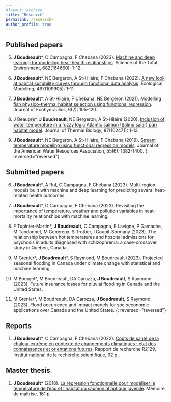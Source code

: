 ```yaml
---
#layout: archive
title: "Research"
permalink: /research/
author_profile: true
---
```


Published papers
---------------

5. **J Boudreault***, C Campagna, F Chebana (2023). [Machine and deep learning for modelling heat-health relationships](https://doi.org/10.1016/j.scitotenv.2023.164660). Science of the Total Environment, 682(164660): 1-12.

4. **J Boudreault***, NE Bergeron, A St-Hilaire, F Chebana (2022). [A new look at habitat suitability curves through functional data analysis](https://www.sciencedirect.com/science/article/abs/pii/S030438002200031X?via%3Dihub). Ecological Modelling, 467(109905): 1-11. 

3. **J Boudreault***, A St-Hilaire, F Chebana, NE Bergeron (2021). [Modelling fish physico-thermal habitat selection using functional regression](https://www.tandfonline.com/doi/full/10.1080/24705357.2020.1840313). Journal of Ecohydraulics, 6(2): 105-120.

2. J Beaupré*, **J Boudreault**, NE Bergeron, A St-Hilaire (2020). [Inclusion of water temperature in a fuzzy logic Atlantic salmon (Salmo salar) parr habitat model](https://www.sciencedirect.com/science/article/abs/pii/S0306456519304012?via%3Dihub). Journal of Thermal Biology, 87(102471): 1-13.

1. **J Boudreault***, NE Bergeron, A St-Hilaire, F Chebana (2019). [Stream temperature modeling using functional regression models](https://onlinelibrary.wiley.com/doi/abs/10.1111/1752-1688.12778). Journal of the American Water Resources Association, 55(6): 1382-1400.
{: reversed="reversed"}

Submitted papers
---------------

6. **J Boudreault***, A Ruf, C Campagna, F Chebana (2023). Multi-region models built with machine and deep learning for predicting several heat-related health outcomes.

5. **J Boudreault***, C Campagna, F Chebana (2023). Revisiting the importance of temperature, weather and pollution variables in heat-mortality relationships with machine learning. 

4. F Tupinier-Martin*, **J Boudreault**, C Campagna, E Lavigne, P Gamache, M Tandonnet, M Genereux, S Trottier, I Goupil-Sormany (2023). The relationship between hot temperatures and hospital admissions for psychosis in adults diagnosed with schizophrenia: a case-crossover study in Quebec, Canada.

3. M Grenier\*, **J Boudreault**\*, S Raymond, M Boudreault (2023). Projected seasonal flooding in Canada under climate change with statistical and machine learning.

2. M Bourget*, M Boudreault, DA Carozza, **J Boudreault**, S Raymond (2023). Future insurance losses for pluvial flooding in Canada and the United States.

1. M Grenier*, M Boudreault, DA Carozza, **J Boudreault**, S Raymond (2023). Flood occurrence and impact models for socioeconomic applications over Canada and the United States.
{: reversed="reversed"}

Reports
---------------

1. **J Boudreault***, C Campagna, F Chebana (2022). [Coûts de santé de la chaleur extrême en contexte de changements climatiques : état des connaissances et orientations futures](https://espace.inrs.ca/id/eprint/13052/). Rapport de recherche R2129, Institut national de la recherche scientifique, 92 p.


Master thesis
---------------

1. **J Boudreault*** (2018). [La régression fonctionnelle pour modéliser la température de l’eau et l’habitat du saumon atlantique juvénile](https://espace.inrs.ca/id/eprint/8791/). Mémoire de maîtrise. 161 p.